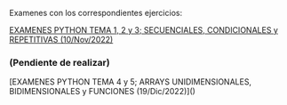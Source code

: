 Examenes con los correspondientes ejercicios:

[EXAMENES PYTHON TEMA 1, 2 y 3; SECUENCIALES, CONDICIONALES y REPETITIVAS (10/Nov/2022)](./Examen10Nov22/)

<h3> (Pendiente de realizar) </h3>
[EXAMENES PYTHON TEMA 4 y 5; ARRAYS UNIDIMENSIONALES, BIDIMENSIONALES y FUNCIONES (19/Dic/2022)]()

